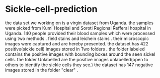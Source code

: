 # Sickle-cell-prediction
the data set we working on is a virgin dataset from Uganda.
the samples were picked from Kumi Hospital and Soroti Regional Refferal hospital in Uganda.
140 people provided their blood samples which were processed using two methods . field stains and leichein stains . their microscopic images were captured and are hereby presented.
the dataset has 422 positive(sickle cell) images stored in Two folders . the folder labeled contains the positive images with bounding boxes around the seen sickel cells.
the folder Unlabelled are the positive images unlabelled(open to others to identify the sickle cells they see.)
the dataset has 147 negative images stored in the folder "clear" .
